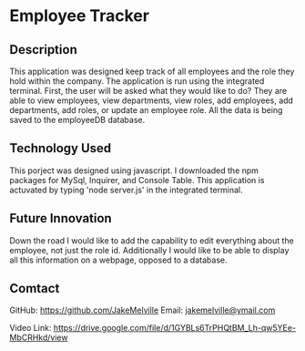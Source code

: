 # Employee Tracker 

## Description
This application was designed keep track of all employees and the role they hold within the company. The application is run using the integrated terminal. First, the user will be asked what they would like to do? They are able to view employees, view departments, view roles, add employees, add departments, add roles, or update an employee role. All the data is being saved to the employeeDB database. 

## Technology Used
This porject was designed using javascript. I downloaded the npm packages for MySql, Inquirer, and Console Table. This application is actuvated by typing 'node server.js' in the integrated terminal. 

## Future Innovation
Down the road I would like to add the capability to edit everything about the employee, not just the role id. Additionally I would like to be able to display all this information on a webpage, opposed to a database. 

## Comtact 
GitHub: https://github.com/JakeMelville
Email: jakemelville@ymail.com

Video Link: https://drive.google.com/file/d/1GYBLs6TrPHQtBM_Lh-qw5YEe-MbCRHkd/view